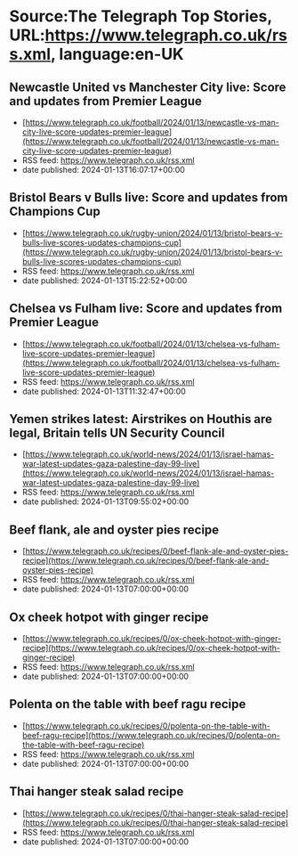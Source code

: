 # Source:The Telegraph Top Stories, URL:https://www.telegraph.co.uk/rss.xml, language:en-UK

## Newcastle United vs Manchester City live: Score and updates from Premier League
 - [https://www.telegraph.co.uk/football/2024/01/13/newcastle-vs-man-city-live-score-updates-premier-league](https://www.telegraph.co.uk/football/2024/01/13/newcastle-vs-man-city-live-score-updates-premier-league)
 - RSS feed: https://www.telegraph.co.uk/rss.xml
 - date published: 2024-01-13T16:07:17+00:00



## Bristol Bears v Bulls live: Score and updates from Champions Cup
 - [https://www.telegraph.co.uk/rugby-union/2024/01/13/bristol-bears-v-bulls-live-scores-updates-champions-cup](https://www.telegraph.co.uk/rugby-union/2024/01/13/bristol-bears-v-bulls-live-scores-updates-champions-cup)
 - RSS feed: https://www.telegraph.co.uk/rss.xml
 - date published: 2024-01-13T15:22:52+00:00



## Chelsea vs Fulham live: Score and updates from Premier League
 - [https://www.telegraph.co.uk/football/2024/01/13/chelsea-vs-fulham-live-score-updates-premier-league](https://www.telegraph.co.uk/football/2024/01/13/chelsea-vs-fulham-live-score-updates-premier-league)
 - RSS feed: https://www.telegraph.co.uk/rss.xml
 - date published: 2024-01-13T11:32:47+00:00



## Yemen strikes latest: Airstrikes on Houthis are legal, Britain tells UN Security Council
 - [https://www.telegraph.co.uk/world-news/2024/01/13/israel-hamas-war-latest-updates-gaza-palestine-day-99-live](https://www.telegraph.co.uk/world-news/2024/01/13/israel-hamas-war-latest-updates-gaza-palestine-day-99-live)
 - RSS feed: https://www.telegraph.co.uk/rss.xml
 - date published: 2024-01-13T09:55:02+00:00



## Beef flank, ale and oyster pies recipe
 - [https://www.telegraph.co.uk/recipes/0/beef-flank-ale-and-oyster-pies-recipe](https://www.telegraph.co.uk/recipes/0/beef-flank-ale-and-oyster-pies-recipe)
 - RSS feed: https://www.telegraph.co.uk/rss.xml
 - date published: 2024-01-13T07:00:00+00:00



## Ox cheek hotpot with ginger recipe
 - [https://www.telegraph.co.uk/recipes/0/ox-cheek-hotpot-with-ginger-recipe](https://www.telegraph.co.uk/recipes/0/ox-cheek-hotpot-with-ginger-recipe)
 - RSS feed: https://www.telegraph.co.uk/rss.xml
 - date published: 2024-01-13T07:00:00+00:00



## Polenta on the table with beef ragu recipe
 - [https://www.telegraph.co.uk/recipes/0/polenta-on-the-table-with-beef-ragu-recipe](https://www.telegraph.co.uk/recipes/0/polenta-on-the-table-with-beef-ragu-recipe)
 - RSS feed: https://www.telegraph.co.uk/rss.xml
 - date published: 2024-01-13T07:00:00+00:00



## Thai hanger steak salad recipe
 - [https://www.telegraph.co.uk/recipes/0/thai-hanger-steak-salad-recipe](https://www.telegraph.co.uk/recipes/0/thai-hanger-steak-salad-recipe)
 - RSS feed: https://www.telegraph.co.uk/rss.xml
 - date published: 2024-01-13T07:00:00+00:00



